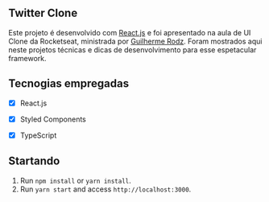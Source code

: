 ## Twitter Clone

Este projeto é desenvolvido com  [React.js](https://github.com/facebook/create-react-app) e foi apresentado na aula de UI Clone da 
Rocketseat, ministrada por [Guilherme Rodz](https://github.com/guilhermerodz). Foram mostrados aqui neste projetos técnicas e dicas de desenvolvimento para esse espetacular framework.

## Tecnogias empregadas

- [x] React.js
- [x] Styled Components
- [x] TypeScript


## Startando

1. Run `npm install` or `yarn install`.<br />
2. Run `yarn start` and access `http://localhost:3000`.<br />
